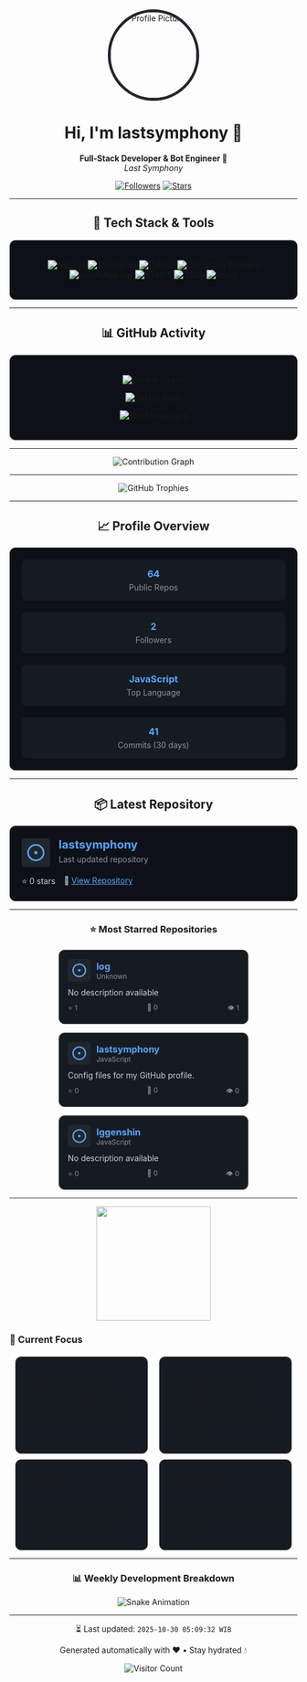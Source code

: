 <div align="center">
  <img src="https://avatars.githubusercontent.com/u/78311812?v=4" alt="Profile Picture" style="width: 150px; border-radius: 50%; border: 5px solid #21262d;" />
</div>

<h1 align="center">Hi, I'm lastsymphony 👋</h1>

<p align="center">
  <b>Full-Stack Developer & Bot Engineer 🌌</b><br/>
  <i>Last Symphony</i>
</p>

<p align="center">
  <a href="https://github.com/lastsymphony"><img src="https://img.shields.io/github/followers/lastsymphony?label=Followers&style=social" alt="Followers"></a>
  <a href="https://github.com/lastsymphony"><img src="https://img.shields.io/github/stars/lastsymphony?label=Stars&style=social" alt="Stars"></a>
  
  
</p>

---

<h2 align="center">🔧 Tech Stack & Tools</h2>
<div style="padding: 20px; background-color: #0d1117; border-radius: 10px; border: 1px solid #21262d;">
  <p align="center">
  <img src="https://img.shields.io/badge/Node.js-43853d?style=for-the-badge&logo=node.js&logoColor=white" alt="Node.js" />
  <img src="https://img.shields.io/badge/JavaScript-F7DF1E?style=for-the-badge&logo=javascript&logoColor=black" alt="JavaScript" />
  <img src="https://img.shields.io/badge/Python-3776AB?style=for-the-badge&logo=python&logoColor=white" alt="Python" />
  <img src="https://img.shields.io/badge/Cloudflare%20Workers-F38020?style=for-the-badge&logo=cloudflare&logoColor=white" alt="Cloudflare Workers" />
  <img src="https://img.shields.io/badge/WhatsApp%20Bot-25D366?style=for-the-badge&logo=whatsapp&logoColor=white" alt="WhatsApp Bot" />
  <img src="https://img.shields.io/badge/HTML5-E34F26?style=for-the-badge&logo=html5&logoColor=white" alt="HTML5" />
  <img src="https://img.shields.io/badge/CSS3-1572B6?style=for-the-badge&logo=css3&logoColor=white" alt="CSS3" />
  <img src="https://img.shields.io/badge/React-20232A?style=for-the-badge&logo=react&logoColor=61DAFB" alt="React" />
</p>
</div>

---

<h2 align="center">📊 GitHub Activity</h2>
<div style="padding: 20px; background-color: #0d1117; border-radius: 10px; border: 1px solid #21262d;">
  <p align="center">
    <img src="https://github-readme-streak-stats.herokuapp.com?user=lastsymphony&theme=dark&hide_border=true&background=0D1117&stroke=21262D&ring=58A6FF&fire=FF6B6B&currStreakLabel=58A6FF" alt="GitHub Streak" />
  </p>

  <p align="center">
    <img src="https://github-readme-stats.vercel.app/api?username=lastsymphony&show_icons=true&theme=dark&hide_border=true&bg_color=0D1117&title_color=58A6FF&icon_color=58A6FF&text_color=C9D1D9" alt="GitHub Stats" />
  </p>

  <p align="center">
    <img src="https://github-readme-stats.vercel.app/api/top-langs/?username=lastsymphony&layout=compact&theme=dark&hide_border=true&bg_color=0D1117&title_color=58A6FF&text_color=C9D1D9" alt="Top Languages" />
  </p>
</div>

---

<div align="center">
  <img src="https://github-readme-activity-graph.vercel.app/graph?username=lastsymphony&theme=react-dark&hide_border=true&area=true" alt="Contribution Graph" />
</div>

---

<div align="center">
  <img src="https://github-profile-trophy.vercel.app/?username=lastsymphony&theme=darkhub&no-frame=true&margin-w=15" alt="GitHub Trophies" />
</div>

---

<h2 align="center">📈 Profile Overview</h2>
<div style="display: flex; justify-content: center; gap: 20px; flex-wrap: wrap; padding: 20px; background-color: #0d1117; border-radius: 10px; border: 1px solid #21262d;">
  <div style="flex: 1; min-width: 200px; padding: 15px; background-color: #161b22; border-radius: 8px; text-align: center;">
    <h3 style="margin: 0; color: #58a6ff;">64</h3>
    <p style="margin: 5px 0 0; color: #8b949e;">Public Repos</p>
  </div>
  <div style="flex: 1; min-width: 200px; padding: 15px; background-color: #161b22; border-radius: 8px; text-align: center;">
    <h3 style="margin: 0; color: #58a6ff;">2</h3>
    <p style="margin: 5px 0 0; color: #8b949e;">Followers</p>
  </div>
  <div style="flex: 1; min-width: 200px; padding: 15px; background-color: #161b22; border-radius: 8px; text-align: center;">
    <h3 style="margin: 0; color: #58a6ff;">JavaScript</h3>
    <p style="margin: 5px 0 0; color: #8b949e;">Top Language</p>
  </div>
  <div style="flex: 1; min-width: 200px; padding: 15px; background-color: #161b22; border-radius: 8px; text-align: center;">
    <h3 style="margin: 0; color: #58a6ff;">41</h3>
    <p style="margin: 5px 0 0; color: #8b949e;">Commits (30 days)</p>
  </div>
</div>

---

<h2 align="center">📦 Latest Repository</h2>
<div style="padding: 20px; background-color: #0d1117; border-radius: 10px; border: 1px solid #21262d;">
  <div style="display: flex; align-items: center; margin-bottom: 15px;">
    <div style="width: 50px; height: 50px; background-color: #21262d; border-radius: 6px; display: flex; align-items: center; justify-content: center; margin-right: 15px;">
      <svg xmlns="http://www.w3.org/2000/svg" viewBox="0 0 16 16" width="30" height="30" fill="#58a6ff">
        <path d="M8 9.5a1.5 1.5 0 100-3 1.5 1.5 0 000 3z"></path>
        <path d="M8 0a8 8 0 100 16A8 8 0 008 0zM1.5 8a6.5 6.5 0 1113 0 6.5 6.5 0 01-13 0z"></path>
      </svg>
    </div>
    <div>
      <h3 style="margin: 0; font-size: 20px;"><a href="https://github.com/lastsymphony/lastsymphony" style="color: #58a6ff; text-decoration: none;">lastsymphony</a></h3>
      <p style="margin: 5px 0; color: #8b949e;">Last updated repository</p>
    </div>
  </div>
  <div style="display: flex; gap: 15px; color: #c9d1d9;">
    <span>⭐ 0 stars</span>
    <span>🔗 <a href="https://github.com/lastsymphony/lastsymphony" style="color: #58a6ff;">View Repository</a></span>
  </div>
</div>

---


<div align="center">
  <h3>⭐ Most Starred Repositories</h3>
</div>

<div style="display: flex; flex-wrap: wrap; justify-content: center; gap: 15px; margin-top: 20px;">

  <div style="width: 300px; padding: 15px; background-color: #161b22; border-radius: 10px; border: 1px solid #30363d;">
    <div style="display: flex; align-items: center; margin-bottom: 10px;">
      <div style="width: 40px; height: 40px; background-color: #21262d; border-radius: 6px; display: flex; align-items: center; justify-content: center; margin-right: 10px;">
        <svg xmlns="http://www.w3.org/2000/svg" viewBox="0 0 16 16" width="24" height="24" fill="#58a6ff">
          <path d="M8 9.5a1.5 1.5 0 100-3 1.5 1.5 0 000 3z"></path>
          <path d="M8 0a8 8 0 100 16A8 8 0 008 0zM1.5 8a6.5 6.5 0 1113 0 6.5 6.5 0 01-13 0z"></path>
        </svg>
      </div>
      <div>
        <h4 style="margin: 0; font-size: 16px;"><a href="https://github.com/lastsymphony/log" style="color: #58a6ff; text-decoration: none;">log</a></h4>
        <p style="margin: 0; color: #8b949e; font-size: 12px;">Unknown</p>
      </div>
    </div>
    <p style="margin: 10px 0; color: #c9d1d9; font-size: 14px;">No description available</p>
    <div style="display: flex; justify-content: space-between; color: #8b949e; font-size: 12px;">
      <span>⭐ 1</span>
      <span>🍴 0</span>
      <span>👁️ 1</span>
    </div>
  </div>

  <div style="width: 300px; padding: 15px; background-color: #161b22; border-radius: 10px; border: 1px solid #30363d;">
    <div style="display: flex; align-items: center; margin-bottom: 10px;">
      <div style="width: 40px; height: 40px; background-color: #21262d; border-radius: 6px; display: flex; align-items: center; justify-content: center; margin-right: 10px;">
        <svg xmlns="http://www.w3.org/2000/svg" viewBox="0 0 16 16" width="24" height="24" fill="#58a6ff">
          <path d="M8 9.5a1.5 1.5 0 100-3 1.5 1.5 0 000 3z"></path>
          <path d="M8 0a8 8 0 100 16A8 8 0 008 0zM1.5 8a6.5 6.5 0 1113 0 6.5 6.5 0 01-13 0z"></path>
        </svg>
      </div>
      <div>
        <h4 style="margin: 0; font-size: 16px;"><a href="https://github.com/lastsymphony/lastsymphony" style="color: #58a6ff; text-decoration: none;">lastsymphony</a></h4>
        <p style="margin: 0; color: #8b949e; font-size: 12px;">JavaScript</p>
      </div>
    </div>
    <p style="margin: 10px 0; color: #c9d1d9; font-size: 14px;">Config files for my GitHub profile.</p>
    <div style="display: flex; justify-content: space-between; color: #8b949e; font-size: 12px;">
      <span>⭐ 0</span>
      <span>🍴 0</span>
      <span>👁️ 0</span>
    </div>
  </div>

  <div style="width: 300px; padding: 15px; background-color: #161b22; border-radius: 10px; border: 1px solid #30363d;">
    <div style="display: flex; align-items: center; margin-bottom: 10px;">
      <div style="width: 40px; height: 40px; background-color: #21262d; border-radius: 6px; display: flex; align-items: center; justify-content: center; margin-right: 10px;">
        <svg xmlns="http://www.w3.org/2000/svg" viewBox="0 0 16 16" width="24" height="24" fill="#58a6ff">
          <path d="M8 9.5a1.5 1.5 0 100-3 1.5 1.5 0 000 3z"></path>
          <path d="M8 0a8 8 0 100 16A8 8 0 008 0zM1.5 8a6.5 6.5 0 1113 0 6.5 6.5 0 01-13 0z"></path>
        </svg>
      </div>
      <div>
        <h4 style="margin: 0; font-size: 16px;"><a href="https://github.com/lastsymphony/Iggenshin" style="color: #58a6ff; text-decoration: none;">Iggenshin</a></h4>
        <p style="margin: 0; color: #8b949e; font-size: 12px;">JavaScript</p>
      </div>
    </div>
    <p style="margin: 10px 0; color: #c9d1d9; font-size: 14px;">No description available</p>
    <div style="display: flex; justify-content: space-between; color: #8b949e; font-size: 12px;">
      <span>⭐ 0</span>
      <span>🍴 0</span>
      <span>👁️ 0</span>
    </div>
  </div>
</div>

---

<div align="center">
  <img src="https://raw.githubusercontent.com/saadeghi/saadeghi/master/dino.gif" width="200" />
</div>

### 🌟 Current Focus
<div style="display: flex; justify-content: space-between; margin-top: 20px;">
  <div style="flex: 1; margin: 0 10px; padding: 15px; background-color: #161b22; border-radius: 10px; border: 1px solid #30363d;">
    <h4>🤖 Bots & Automation</h4>
    <p>Building multi-platform chat bots (WhatsApp / Telegram) with self-healing capabilities</p>
  </div>
  <div style="flex: 1; margin: 0 10px; padding: 15px; background-color: #161b22; border-radius: 10px; border: 1px solid #30363d;">
    <h4>🌐 Cloud Infrastructure</h4>
    <p>Developing Cloudflare Workers proxy & tunneling infrastructure for high availability</p>
  </div>
</div>
<div style="display: flex; justify-content: space-between; margin-top: 10px;">
  <div style="flex: 1; margin: 0 10px; padding: 15px; background-color: #161b22; border-radius: 10px; border: 1px solid #30363d;">
    <h4>🛰️ DevOps</h4>
    <p>Automating deployment pipelines with zero-downtime updates and monitoring</p>
  </div>
  <div style="flex: 1; margin: 0 10px; padding: 15px; background-color: #161b22; border-radius: 10px; border: 1px solid #30363d;">
    <h4>💧 UI/UX Design</h4>
    <p>Creating Genshin-inspired interfaces with Furina-themed aesthetics</p>
  </div>
</div>

---

<div align="center">
  <h3>📊 Weekly Development Breakdown</h3>
  <img src="https://raw.githubusercontent.com/lastsymphony/lastsymphony/output/github-contribution-grid-snake.svg" alt="Snake Animation" />
</div>

---

<div align="center">
  <p>⏳ Last updated: <code>2025-10-30 05:09:32 WIB</code></p>
  <p>Generated automatically with ❤️ • Stay hydrated 💧</p>
</div>

<div align="center">
  <img src="https://profile-counter.glitch.me/lastsymphony/count.svg" alt="Visitor Count" />
</div>
